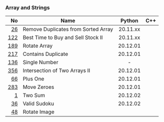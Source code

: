 ### Array and Strings

|                                                  No | Name                                |  Python  | C++ |
|----------------------------------------------------:|-------------------------------------|:--------:|:---:|
|  [26](../26.remove-duplicates-from-sorted-array.py) | Remove Duplicates from Sorted Array | 20.11.xx |     |
| [122](../122.best-time-to-buy-and-sell-stock-ii.py) | Best Time to Buy and Sell Stock II  | 20.11.xx |     |
|                       [189](../189.rotate-array.py) | Rotate Array                        | 20.12.01 |     |
|                 [217](../217.contains-duplicate.py) | Contains Duplicate                  | 20.12.01 |     |
|                      [136](../136.single-number.py) | Single Number                       |    -     |     |
|      [356](../350.intersection-of-two-arrays-ii.py) | Intersection of Two Arrays II       | 20.12.01 |     |
|                             [66](../66.plus-one.py) | Plus One                            | 20.12.01 |     |
|                        [283](../283.move-zeroes.py) | Move Zeroes                         | 20.12.01 |     |
|                                [1](../1.two-sum.py) | Two Sum                             | 20.12.02 |     |
|                         [36](../36.valid-sudoku.py) | Valid Sudoku                        | 20.12.02 |     |
|                         [48](../48.rotate-image.py) | Rotate Image                        |          |     |